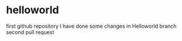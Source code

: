 # helloworld
first github repository
I have done some changes in Helloworld branch
second pull request
